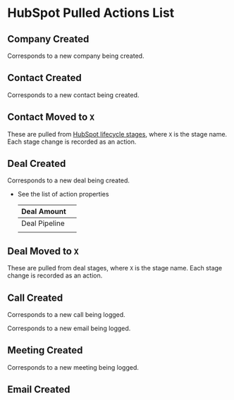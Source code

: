 # HubSpot Pulled Actions List

## Company Created

Corresponds to a new company being created.

## Contact Created

Corresponds to a new contact being created.

## Contact Moved to `X`

These are pulled from [HubSpot lifecycle stages](https://knowledge.hubspot.com/contacts/use-lifecycle-stages), where `X` is the stage name. Each stage change is recorded as an action.

## Deal Created

Corresponds to a new deal being created.

- See the list of action properties
    
    
    | Deal Amount |  |
    | --- | --- |
    | Deal Pipeline |  |
    |  |  |

## Deal Moved to `X`

These are pulled from deal stages, where `X` is the stage name. Each stage change is recorded as an action.

## Call Created

Corresponds to a new call being logged.

Corresponds to a new email being logged.

## Meeting Created

Corresponds to a new meeting being logged.

## Email Created